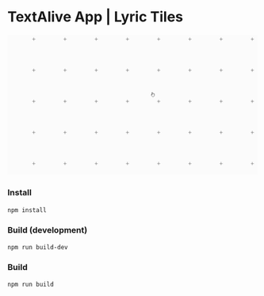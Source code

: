 # TextAlive App | Lyric Tiles

![sample](screenshots/sample.gif)

### Install

	npm install

### Build (development)

	npm run build-dev

### Build

	npm run build
